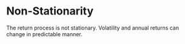# Non-Stationarity

The return process is not stationary.
Volatility and annual returns can change in predictable manner.